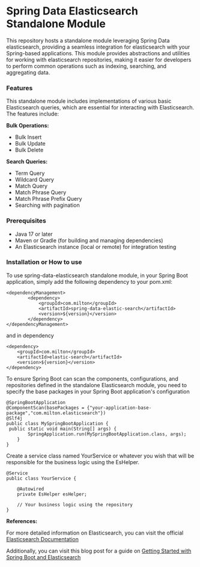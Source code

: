 # Spring Data Elasticsearch Standalone Module

This repository hosts a standalone module leveraging Spring Data elasticsearch, providing a seamless integration for elasticsearch with your Spring-based applications. This module provides abstractions and utilities for working with elasticsearch repositories, making it easier for developers to perform common operations such as indexing, searching, and aggregating data.


### Features
This standalone module includes implementations of various basic Elasticsearch queries, which are essential for interacting with Elasticsearch. The features include:

 **Bulk Operations:**
- Bulk Insert
- Bulk Update
- Bulk Delete

 **Search Queries:**
- Term Query
- Wildcard Query
- Match Query
- Match Phrase Query
- Match Phrase Prefix Query
- Searching with pagination

### Prerequisites

- Java 17 or later
- Maven or Gradle (for building and managing dependencies)
- An Elasticsearch instance (local or remote) for integration testing

### Installation or How to use

To use spring-data-elasticsearch standalone module, in your Spring Boot application, simply add the following dependency to your pom.xml:

```
<dependencyManagement>
		<dependency>
		    <groupId>com.milton</groupId>
			<artifactId>spring-data-elastic-search</artifactId>
		    <version>${version}</version>
		</dependency>
</dependencyManagement>
```
and in dependency

```
<dependency>
    <groupId>com.milton</groupId>
	<artifactId>elastic-search</artifactId>
    <version>${version}</version>
</dependency>

```

To ensure Spring Boot can scan the components, configurations, and repositories defined in the standalone Elasticsearch module, you need to specify the base packages in your Spring Boot application's configuration

```
@SpringBootApplication
@ComponentScan(basePackages = {"your-application-base-package","com.milton.elasticsearch"})
@Slf4j
public class MySpringBootApplication {
 public static void main(String[] args) {
        SpringApplication.run(MySpringBootApplication.class, args);
    }
}

```
Create a service class named YourService or whatever you wish that will be responsible for the business logic using the EsHelper.

```
@Service
public class YourService {

    @Autowired
    private EsHelper esHelper;

    // Your business logic using the repository
}
```


**References:**

For more detailed information on Elasticsearch, you can visit the official [Elasticsearch Documentation](https://www.elastic.co/guide/en/elasticsearch/reference/current/index.html)

Additionally, you can visit this blog post for a guide on [Getting Started with Spring Boot and Elasticsearch](https://codecrafting1101.blogspot.com/2024/03/getting-started-with-spring-boot-and.html)